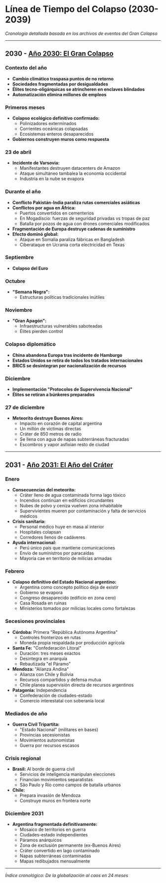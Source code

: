 # Línea de Tiempo del Colapso (2030-2039)

*Cronología detallada basada en los archivos de eventos del Gran Colapso*

---

## **2030** - [Año 2030: El Gran Colapso](2030-2039/2030.md)

### **Contexto del año**
- **Cambio climático traspasa puntos de no retorno**
- **Sociedades fragmentadas por desigualdades**
- **Élites tecno-oligárquicas se atrincheren en enclaves blindados**
- **Automatización elimina millones de empleos**

### **Primeros meses**
- **Colapso ecológico definitivo confirmado:**
  - Polinizadores exterminados
  - Corrientes oceánicas colapsadas
  - Ecosistemas enteros desaparecidos
- **Gobiernos construyen muros como respuesta**

### **23 de abril**
- **Incidente de Varsovia:**
  - Manifestantes destruyen datacenters de Amazon
  - Ataque simultáneo tambalea la economía occidental
  - Industria en la nube se evapora

### **Durante el año**
- **Conflicto Pakistán-India paraliza rutas comerciales asiáticas**
- **Conflictos por agua en África:**
  - Puertos convertidos en cementerios
  - En Mogadiscio: fuerzas de seguridad privadas vs tropas de paz
  - Batalla por pozos de agua con drones comerciales modificados
- **Fragmentación de Europa destruye cadenas de suministro**
- **Efecto dominó global:**
  - Ataque en Somalia paraliza fábricas en Bangladesh
  - Ciberataque en Ucrania corta electricidad en Texas

### **Septiembre**
- **Colapso del Euro**

### **Octubre**
- **"Semana Negra":**
  - Estructuras políticas tradicionales inútiles

### **Noviembre**
- **"Gran Apagón":**
  - Infraestructuras vulnerables saboteadas
  - Élites pierden control

### **Colapso diplomático**
- **China abandona Europa tras incidente de Hamburgo**
- **Estados Unidos se retira de todos los tratados internacionales**
- **BRICS se desintegran por nacionalización de recursos**

### **Diciembre**
- **Implementación "Protocolos de Supervivencia Nacional"**
- **Élites se retiran a búnkeres preparados**

### **27 de diciembre**
- **Meteorito destruye Buenos Aires:**
  - Impacto en corazón de capital argentina
  - Un millón de víctimas directas
  - Cráter de 850 metros de radio
  - Se llena con agua de napas subterráneas fracturadas
  - Escombros y vapor asfixian resto de ciudad

---

## **2031** - [Año 2031: El Año del Cráter](2030-2039/2031.md)

### **Enero**
- **Consecuencias del meteorito:**
  - Cráter lleno de agua contaminada forma lago tóxico
  - Incendios continúan en edificios circundantes
  - Nubes de polvo y ceniza vuelven zona inhabitable
  - Supervivientes mueren por contaminación y falta de servicios médicos
- **Crisis sanitaria:**
  - Personal médico huye en masa al interior
  - Hospitales colapsan
  - Corredores llenos de cadáveres
- **Ayuda internacional:**
  - Perú único país que mantiene comunicaciones
  - Envío de suministros por paracaídas
  - Mayoría cae en territorio de milicias armadas

### **Febrero**
- **Colapso definitivo del Estado Nacional argentino:**
  - Argentina como concepto político deja de existir
  - Gobierno se evapora
  - Congreso desaparecido (edificio en zona cero)
  - Casa Rosada en ruinas
  - Ministerios tomados por milicias locales como fortalezas

### **Secesiones provinciales**
- **Córdoba:** Primera "República Autónoma Argentina"
  - Controles fronterizos en rutas
  - Moneda propia respaldada por producción agrícola
- **Santa Fe:** "Confederación Litoral"
  - Duración: tres meses exactos
  - Desintegra en anarquía
  - Rebautizada "el Páramo"
- **Mendoza:** "Alianza Andina"
  - Alianza con Chile y Bolivia
  - Recursos compartidos y defensa mutua
  - Chile planea supervisión directa de recursos argentinos
- **Patagonia:** Independencia
  - Confederación de ciudades-estado
  - Comercio interestatal con soberanía local

### **Mediados de año**
- **Guerra Civil Tripartita:**
  - "Estado Nacional" (militares en bases)
  - Provincias secesionistas
  - Movimientos autonomistas
  - Guerra por recursos escasos

### **Crisis regional**
- **Brasil:** Al borde de guerra civil
  - Servicios de inteligencia manipulan elecciones
  - Financian movimientos separatistas
  - São Paulo y Río como campos de batalla urbanos
- **Chile:**
  - Prepara invasión de Mendoza
  - Construye muros en frontera norte

### **Diciembre 2031**
- **Argentina fragmentada definitivamente:**
  - Mosaico de territorios en guerra
  - Ciudades-estado independientes
  - Páramos anárquicos
  - Zona de exclusión permanente (ex-Buenos Aires)
  - Cráter convertido en lago contaminado
  - Napas subterráneas contaminadas
  - Mapas redibujados mensualmente

---

*Índice cronológico: De la globalización al caos en 24 meses*
